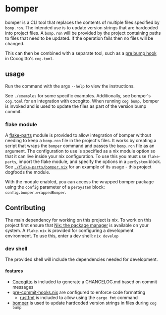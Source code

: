 # bomper

bomper is a CLI tool that replaces the contents of multiple files specified by `bomp.ron`.
The intended use is to update version strings that are hardcoded into project files.
A `bomp.ron` will be provided by the project containing paths to files that need to be updated.
If the operation fails then no files will be changed.

This can then be combined with a separate tool, such as a [pre bump hook](https://docs.cocogitto.io/guide/#bump-hooks) in Cocogitto's `cog.toml`.

## usage

Run the command with the args `--help` to view the instructions.

See `./examples` for some specific examples. Additionally, see bomper's `cog.toml` for an integration with cocogitto.
When running `cog bump,` bomper is invoked and is used to  update the files as part of the version bump commit.

### flake module

A [flake-parts](https://flake.parts) module is provided to allow integration of bomper without needing to keep a `bomp.ron` file in the project's files.
It works by creating a script that wraps the `bomper` command and passes the `bomp.ron` file as an argument.
The configuration to use is specified as a nix module option so that it can live inside your nix configuration.
To use this you must use `flake-parts`, import the flake module, and specify the options in a `perSystem` block.
See [`./flake-parts/bomper.nix`](./flake-parts/bomper.nix) for an example of its usage - this project dogfoods the module.

With the module enabled, you can access the wrapped bomper package using the `config` parameter of a `perSystem` block: `config.bomper.wrappedBomper`.

## Contributing

The main dependency for working on this project is nix.
To work on this project first ensure that [Nix: the package manager](https://nixos.org/download.html) is available on your system.
A `flake.nix` is provided for configuring a development environment.
To use this, enter a dev shell: `nix develop` 

### dev shell

The provided shell will include the dependencies needed for development.

#### features
- [Cocogitto](https://github.com/cocogitto/cocogitto) is included to generate a CHANGELOG.md based on commit messages
- [pre-commit-hooks.nix](https://github.com/cachix/pre-commit-hooks.nix) are configured to enforce code formatting
    - [rustfmt](https://github.com/rust-lang/rustfmt) is included to allow using the `cargo fmt` command
- [bomper](https://github.com/justinrubek/bomper) is used to update hardcoded version strings in files during `cog bump`
